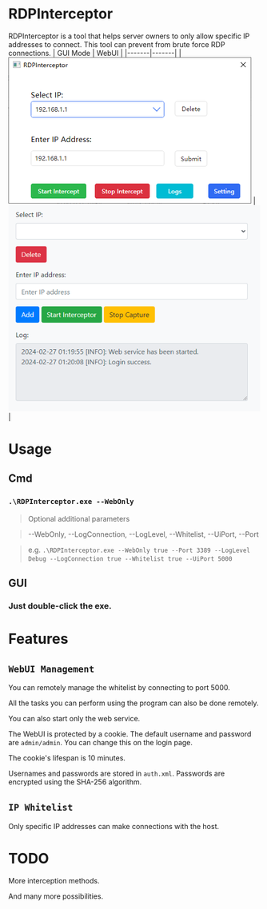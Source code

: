 # RDPInterceptor
RDPInterceptor is a tool that helps server owners to only allow specific IP addresses to connect.
This tool can prevent from brute force RDP connections.
| GUI Mode | WebUI |
|-------|-------|
| ![GUI ModeGUI Mode](https://github.com/XKaguya/RDPInterceptor/blob/main/Pic/GUI%20Mode.png) | ![WebUI](https://github.com/XKaguya/RDPInterceptor/blob/main/Pic/WebUI.png)|

# Usage

## Cmd

### `.\RDPInterceptor.exe --WebOnly`
> Optional additional parameters

> --WebOnly, --LogConnection, --LogLevel, --Whitelist, --UiPort, --Port

> e.g. `.\RDPInterceptor.exe --WebOnly true --Port 3389 --LogLevel Debug --LogConnection true --Whitelist true --UiPort 5000`

## GUI

### Just double-click the exe.

# Features

## `WebUI Management`

You can remotely manage the whitelist by connecting to port 5000.

All the tasks you can perform using the program can also be done remotely.

You can also start only the web service.

The WebUI is protected by a cookie. The default username and password are `admin/admin`. You can change this on the login page.

The cookie's lifespan is 10 minutes.

Usernames and passwords are stored in `auth.xml`. Passwords are encrypted using the SHA-256 algorithm.

## `IP Whitelist`

Only specific IP addresses can make connections with the host.

# TODO

More interception methods.

And many more possibilities.
